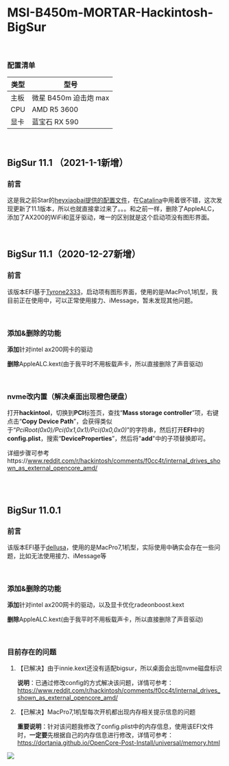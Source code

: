 # MSI-B450m-MORTAR-Hackintosh-BigSur

<br>

### 配置清单

| 类型 | 型号                  |
| ---- | --------------------- |
| 主板 | 微星 B450m 迫击炮 max |
| CPU  | AMD R5 3600           |
| 显卡 | 蓝宝石 RX 590         |

<br>

## BigSur 11.1 （2021-1-1新增）

### 前言

这是我之前Star的[heyxiaobai提供的配置文件](https://github.com/heyxiaobai/MSI-B450m-MORTAR-Hackintosh)，在[Catalina](https://github.com/Whosydd/MSI-B450m-Hackintosh-Catalina)中用着很不错，这次发现更新了11.1版本，所以也就直接拿过来了。。。和之前一样，删除了AppleALC，添加了AX200的WiFi和蓝牙驱动，唯一的区别就是这个启动项没有图形界面。

<br>

## BigSur 11.1（2020-12-27新增）

### 前言

该版本EFI基于[Tyrone2333](https://github.com/Tyrone2333/r5-2600-b450m-bazooka-5700-hackintosh)，启动项有图形界面，使用的是iMacPro1,1机型，我目前正在使用中，可以正常使用接力、iMessage，暂未发现其他问题。

<br>

### 添加&删除的功能

**添加**针对intel ax200网卡的驱动

**删除**AppleALC.kext(由于我平时不用板载声卡，所以直接删除了声音驱动)

<br>

### nvme改内置（解决桌面出现橙色硬盘）

打开**hackintool**，切换到**PCI**标签页，查找“**Mass storage controller**”项，右键点击“**Copy Device Path**”，会获得类似于“*PciRoot(0x0)/Pci(0x1,0x1)/Pci(0x0,0x0)*”的字符串，然后打开**EFI**中的**config.plist**，搜索“**DeviceProperties**”，然后将"**add**"中的子项替换即可。

详细步骤可参考https://www.reddit.com/r/hackintosh/comments/f0cc4t/internal_drives_shown_as_external_opencore_amd/

<br>

<br>

## BigSur 11.0.1

### 前言

该版本EFI基于[dellusa](https://github.com/dellusa/Opencore-MSI-B450M-PRO-R5-3600)，使用的是MacPro7,1机型，实际使用中确实会存在一些问题，比如无法使用接力、iMessage等

<br>

### 添加&删除的功能

**添加**针对intel ax200网卡的驱动，以及显卡优化radeonboost.kext

**删除**AppleALC.kext(由于我平时不用板载声卡，所以直接删除了声音驱动)

<br>

### 目前存在的问题

1. 【已解决】由于innie.kext还没有适配bigsur，所以桌面会出现nvme磁盘标识

   **说明**：已通过修改config的方式解决该问题，详情可参考：https://www.reddit.com/r/hackintosh/comments/f0cc4t/internal_drives_shown_as_external_opencore_amd/

2. 【已解决】MacPro7,1机型每次开机都出现内存相关提示信息的问题

   **重要说明**：针对该问题我修改了config.plist中的内存信息，使用该EFI文件时，**一定要**先根据自己的内存信息进行修改，详情可参考：https://dortania.github.io/OpenCore-Post-Install/universal/memory.html

![](https://i.loli.net/2020/12/03/D5c619Rjrpxdhby.png)
